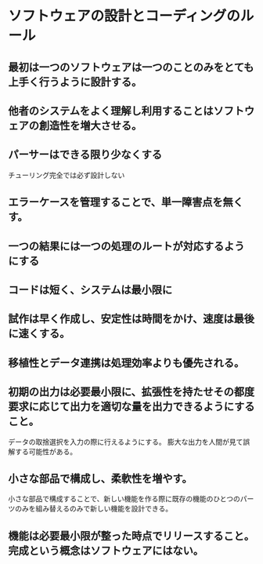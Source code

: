 # ソフトウェアの設計とコーディングのルール

## 最初は一つのソフトウェアは一つのことのみをとても上手く行うように設計する。

## 他者のシステムをよく理解し利用することはソフトウェアの創造性を増大させる。

## パーサーはできる限り少なくする
チューリング完全では必ず設計しない

## エラーケースを管理することで、単一障害点を無くす。

## 一つの結果には一つの処理のルートが対応するようにする

## コードは短く、システムは最小限に

## 試作は早く作成し、安定性は時間をかけ、速度は最後に速くする。

## 移植性とデータ連携は処理効率よりも優先される。

## 初期の出力は必要最小限に、拡張性を持たせその都度要求に応じて出力を適切な量を出力できるようにすること。
データの取捨選択を入力の際に行えるようにする。
膨大な出力を人間が見て誤解する可能性がある。

## 小さな部品で構成し、柔軟性を増やす。
小さな部品で構成することで、新しい機能を作る際に既存の機能のひとつのパーツのみを組み替えるのみで新しい機能を設計できる。

## 機能は必要最小限が整った時点でリリースすること。完成という概念はソフトウェアにはない。

